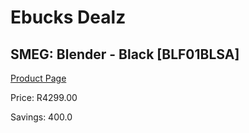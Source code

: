 
# Ebucks Dealz
## SMEG: Blender - Black [BLF01BLSA]
[Product Page](https://www.ebucks.com/web/shop/productSelected.do?prodId=258487552&catId=704987863)

Price: R4299.00

Savings: 400.0


	